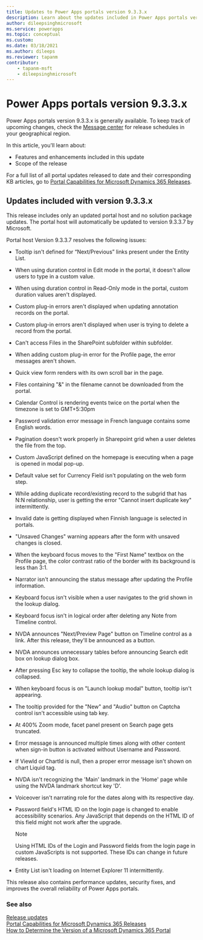 ```yaml
---
title: Updates to Power Apps portals version 9.3.3.x
description: Learn about the updates included in Power Apps portals version 9.3.3.x, including fixes, enhancements, and the scope of the release.
author: dileepsinghmicrosoft
ms.service: powerapps
ms.topic: conceptual
ms.custom: 
ms.date: 03/18/2021
ms.author: dileeps
ms.reviewer: tapanm
contributor:
    - tapanm-msft
    - dileepsinghmicrosoft
---
```


# Power Apps portals version 9.3.3.x

Power Apps portals version 9.3.3.x is generally available. To keep track of upcoming changes, check the [Message center](/microsoft-365/admin/manage/message-center) for release schedules in your geographical region.

In this article, you'll learn about:

- Features and enhancements included in this update
- Scope of the release

For a full list of all portal updates released to date and their corresponding KB articles, go to [Portal Capabilities for Microsoft Dynamics 365 Releases](https://support.microsoft.com/topic/portal-capabilities-for-microsoft-dynamics-365-releases-81f5fcc9-ef72-8b2e-5b4b-29e9840fb5c4).

## Updates included with version 9.3.3.x

This release includes only an updated portal host and no solution package
updates. The portal host will automatically be updated to version 9.3.3.7 by
Microsoft.

Portal host Version 9.3.3.7 resolves the following issues:

-   Tooltip isn't defined for “Next/Previous” links present under the Entity
    List.

-   When using duration control in Edit mode in the portal, it doesn't allow users
    to type in a custom value.

-   When using duration control in Read-Only mode in the portal, custom duration
    values aren't displayed.

-   Custom plug-in errors aren't displayed when updating annotation records on
    the portal.
    
-   Custom plug-in errors aren't displayed when user is trying to delete a
    record from the portal.

-   Can't access Files in the SharePoint subfolder within subfolder.

-   When adding custom plug-in error for the Profile page, the error messages aren't shown.

-   Quick view form renders with its own scroll bar in the page.

-   Files containing "&" in the filename cannot be downloaded from the portal.

-   Calendar Control is rendering events twice on the portal when the timezone
    is set to GMT+5:30pm

-   Password validation error message in French language contains some English
    words.

-   Pagination doesn't work properly in Sharepoint grid when a user deletes the
    file from the top.

-   Custom JavaScript defined on the homepage is executing when a page is
    opened in modal pop-up.

-   Default value set for Currency Field isn't populating on the web form step.

-   While adding duplicate record/existing record to the subgrid that has N:N
    relationship, user is getting the error "Cannot insert duplicate key"
    intermittently.

-   Invalid date is getting displayed when Finnish language is selected in
    portals.

-   "Unsaved Changes" warning appears after the form with unsaved changes is
    closed.

-   When the keyboard focus moves to the "First Name" textbox on the Profile page, the
    color contrast ratio of the border with its background is less than 3:1.

-   Narrator isn't announcing the status message after updating the Profile
    information.

-   Keyboard focus isn't visible when a user navigates to the grid shown in the
    lookup dialog.

-   Keyboard focus isn't in logical order after deleting any Note from Timeline
    control.

-   NVDA announces "Next/Preview Page" button on Timeline control as a link.
    After this release, they'll be announced as a button.

-   NVDA announces unnecessary tables before announcing Search edit box on
    lookup dialog box.

-   After pressing Esc key to collapse the tooltip, the whole lookup dialog is
    collapsed.

-   When keyboard focus is on "Launch lookup modal" button, tooltip isn't
    appearing.

-   The tooltip provided for the "New" and "Audio" button on Captcha control isn't accessible using tab key.

-   At 400% Zoom mode, facet panel present on Search page gets truncated.

-   Error message is announced multiple times along with other content when sign-in button is activated without Username and Password.

-   If ViewId or ChartId is null, then a proper error message isn't shown on
    chart Liquid tag.

-   NVDA isn't recognizing the 'Main' landmark in the 'Home' page while using the NVDA landmark shortcut key 'D'.

-   Voiceover isn't narrating role for the dates along with its respective day.

- Password field's HTML ID on the login page is changed to enable accessibility scenarios. Any JavaScript that depends on the HTML ID of this field might not work after the upgrade.

    > [!NOTE]
    > Using HTML IDs of the Login and Password fields from the login page in custom JavaScripts is not supported. These IDs can change in future releases.

- Entity List isn't loading on Internet Explorer 11 intermittently.

This release also contains performance updates, security fixes, and improves the overall
reliability of Power Apps portals.

### See also

[Release updates](../release-updates.md) <br>
[Portal Capabilities for Microsoft Dynamics 365 Releases](https://support.microsoft.com/topic/portal-capabilities-for-microsoft-dynamics-365-releases-81f5fcc9-ef72-8b2e-5b4b-29e9840fb5c4) <br>
[How to Determine the Version of a Microsoft Dynamics 365 Portal](https://support.microsoft.com/topic/how-to-determine-the-version-of-a-microsoft-dynamics-365-portal-d2400fdc-b1dd-597b-feab-87abc805325e)

